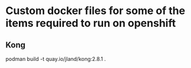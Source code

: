 # Custom docker files for some of the items required to run on openshift

## Kong

podman build -t quay.io/jland/kong:2.8.1 .
